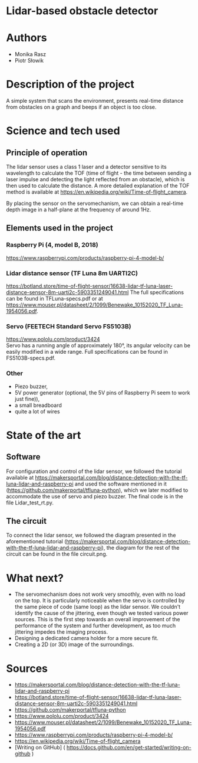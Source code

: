 # Lidar-based obstacle detector
# Authors 
- Monika Rasz
- Piotr Słowik
# Description of the project 
A simple system that scans the environment, presents real-time distance from obstacles on a graph and beeps if an object is too close.
# Science and tech used 
## Principle of operation
The lidar sensor uses a class 1 laser and a detector sensitive to its wavelength to calculate the TOF (time of flight - the time between sending a laser impulse and detecting the light reflected from an obstacle), which is then used to calculate the distance. A more detailed explanation of the TOF method is available at https://en.wikipedia.org/wiki/Time-of-flight_camera.

By placing the sensor on the servomechanism, we can obtain a real-time depth image in a half-plane at the frequency of around 1Hz.
## Elements used in the project
### Raspberry Pi (4, model B, 2018)
https://www.raspberrypi.com/products/raspberry-pi-4-model-b/
### Lidar distance sensor (TF Luna 8m UARTI2C)
https://botland.store/time-of-flight-sensor/16638-lidar-tf-luna-laser-distance-sensor-8m-uarti2c-5903351249041.html
The full specifications can be found in TFLuna-specs.pdf or at https://www.mouser.pl/datasheet/2/1099/Benewake_10152020_TF_Luna-1954056.pdf.
### Servo (FEETECH Standard Servo FS5103B)
https://www.pololu.com/product/3424  
Servo has a running angle of approximately 180°, its angular velocity can be easily modified in a wide range. Full specifications can be found in FS5103B-specs.pdf.
### Other
- Piezo buzzer,
- 5V power generator (optional, the 5V pins of Raspberry Pi seem to work just fine)),
- a small breadboard
- quite a lot of wires
# State of the art 
## Software
For configuration and control of the lidar sensor, we followed the tutorial available at https://makersportal.com/blog/distance-detection-with-the-tf-luna-lidar-and-raspberry-pi and used the software mentioned in it (https://github.com/makerportal/tfluna-python), which we later modified to accommodate the use of servo and piezo buzzer. The final code is in the file Lidar_test_rt.py.
## The circuit
To connect the lidar sensor, we followed the diagram presented in the aforementioned tutorial (https://makersportal.com/blog/distance-detection-with-the-tf-luna-lidar-and-raspberry-pi), the diagram for the rest of the circuit can be found in the file circuit.png.
# What next?
- The servomechanism does not work very smoothly, even with no load on the top. It is particularly noticeable when the servo is controlled by the same piece of code (same loop) as the lidar sensor. We couldn't identify the cause of the jittering, even though we tested various power sources. This is the first step towards an overall improvement of the performance of the system and further development, as too much jittering impedes the imaging process.
- Designing a dedicated camera holder for a more secure fit.
- Creating a 2D (or 3D) image of the surroundings.
# Sources 
- https://makersportal.com/blog/distance-detection-with-the-tf-luna-lidar-and-raspberry-pi
- https://botland.store/time-of-flight-sensor/16638-lidar-tf-luna-laser-distance-sensor-8m-uarti2c-5903351249041.html
- https://github.com/makerportal/tfluna-python
- https://www.pololu.com/product/3424
- https://www.mouser.pl/datasheet/2/1099/Benewake_10152020_TF_Luna-1954056.pdf
- https://www.raspberrypi.com/products/raspberry-pi-4-model-b/
- https://en.wikipedia.org/wiki/Time-of-flight_camera
- [Writing on GitHub] ( https://docs.github.com/en/get-started/writing-on-github ) 
